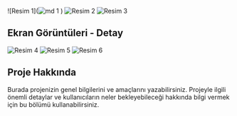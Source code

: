 

![Resim 1](![md 1](https://github.com/senanuremr/Luces-Blancas/assets/102187756/5240e470-be86-4fe6-bdd6-cc1cda26c69e)
) ![Resim 2](resim2.jpg) ![Resim 3](resim3.jpg)

## Ekran Görüntüleri - Detay

![Resim 4](resim4.jpg) ![Resim 5](resim5.jpg) ![Resim 6](resim6.jpg)

## Proje Hakkında

Burada projenizin genel bilgilerini ve amaçlarını yazabilirsiniz. Projeyle ilgili önemli detaylar ve kullanıcıların neler bekleyebileceği hakkında bilgi vermek için bu bölümü kullanabilirsiniz.




